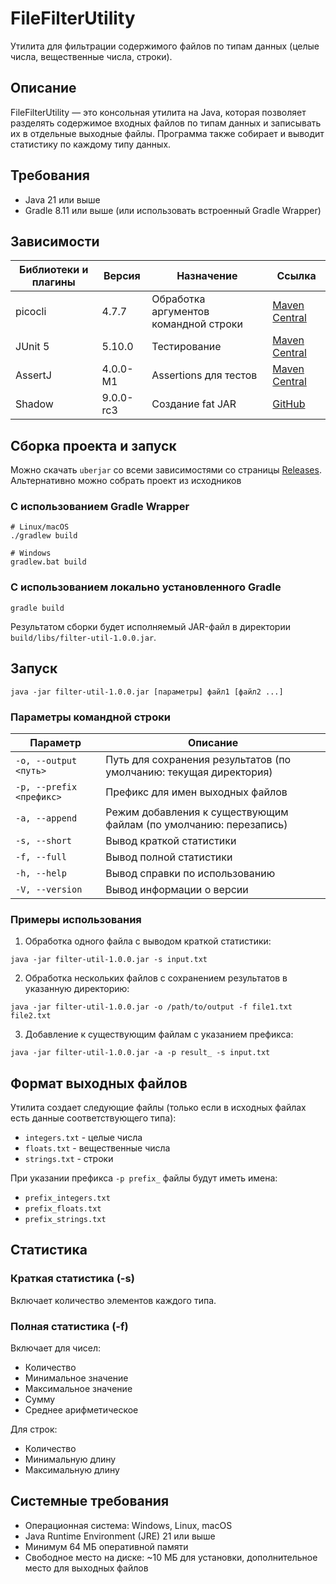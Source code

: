 # FileFilterUtility

Утилита для фильтрации содержимого файлов по типам данных (целые числа, вещественные числа, строки).

## Описание

FileFilterUtility — это консольная утилита на Java, которая позволяет разделять содержимое входных файлов по типам данных и записывать их в отдельные выходные файлы. Программа также собирает и выводит статистику по каждому типу данных.

## Требования

- Java 21 или выше
- Gradle 8.11 или выше (или использовать встроенный Gradle Wrapper)

## Зависимости

| Библиотеки и плагины | Версия | Назначение | Ссылка |
|----------------------|--|------------|--------|
| picocli              | 4.7.7 | Обработка аргументов командной строки | [Maven Central](https://mvnrepository.com/artifact/info.picocli/picocli/4.7.7) |
| JUnit 5              | 5.10.0 | Тестирование | [Maven Central](https://mvnrepository.com/artifact/org.junit.jupiter/junit-jupiter/5.10.0) |
| AssertJ              | 4.0.0-M1 | Assertions для тестов | [Maven Central](https://mvnrepository.com/artifact/org.assertj/assertj-core/4.0.0-M1) |
| Shadow               | 9.0.0-rc3 | Создание fat JAR | [GitHub](https://github.com/johnrengelman/shadow) |

## Сборка проекта и запуск 

Можно скачать ```uberjar``` со всеми зависимостями со страницы [Releases](https://github.com/DaryzDark/FilterFileUtility/releases).
Альтернативно можно собрать проект из исходников

### С использованием Gradle Wrapper

```shell script
# Linux/macOS
./gradlew build

# Windows
gradlew.bat build
```


### С использованием локально установленного Gradle

```shell script
gradle build
```


Результатом сборки будет исполняемый JAR-файл в директории `build/libs/filter-util-1.0.0.jar`.


## Запуск

```shell script
java -jar filter-util-1.0.0.jar [параметры] файл1 [файл2 ...]
```


### Параметры командной строки

| Параметр | Описание |
|----------|----------|
| `-o, --output <путь>` | Путь для сохранения результатов (по умолчанию: текущая директория) |
| `-p, --prefix <префикс>` | Префикс для имен выходных файлов |
| `-a, --append` | Режим добавления к существующим файлам (по умолчанию: перезапись) |
| `-s, --short` | Вывод краткой статистики |
| `-f, --full` | Вывод полной статистики |
| `-h, --help` | Вывод справки по использованию |
| `-V, --version` | Вывод информации о версии |

### Примеры использования

1. Обработка одного файла с выводом краткой статистики:
```shell script
java -jar filter-util-1.0.0.jar -s input.txt
```


2. Обработка нескольких файлов с сохранением результатов в указанную директорию:
```shell script
java -jar filter-util-1.0.0.jar -o /path/to/output -f file1.txt file2.txt
```


3. Добавление к существующим файлам с указанием префикса:
```shell script
java -jar filter-util-1.0.0.jar -a -p result_ -s input.txt
```


## Формат выходных файлов

Утилита создает следующие файлы (только если в исходных файлах есть данные соответствующего типа):

- `integers.txt` - целые числа
- `floats.txt` - вещественные числа
- `strings.txt` - строки

При указании префикса `-p prefix_` файлы будут иметь имена:
- `prefix_integers.txt`
- `prefix_floats.txt`
- `prefix_strings.txt`

## Статистика

### Краткая статистика (-s)

Включает количество элементов каждого типа.

### Полная статистика (-f)

Включает для чисел:
- Количество
- Минимальное значение
- Максимальное значение
- Сумму
- Среднее арифметическое

Для строк:
- Количество
- Минимальную длину
- Максимальную длину



## Системные требования

- Операционная система: Windows, Linux, macOS
- Java Runtime Environment (JRE) 21 или выше
- Минимум 64 МБ оперативной памяти
- Свободное место на диске: ~10 МБ для установки, дополнительное место для выходных файлов
